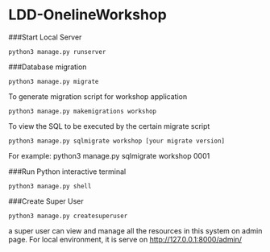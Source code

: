 # LDD-OnelineWorkshop

###Start Local Server
```shell script
python3 manage.py runserver
```


###Database migration
```shell script
python3 manage.py migrate
```

To generate migration script for workshop application
```shell script
python3 manage.py makemigrations workshop
```

To view the SQL to be executed by the certain migrate script
```shell script
python3 manage.py sqlmigrate workshop [your migrate version]
```
For example: python3 manage.py sqlmigrate workshop 0001

###Run Python interactive terminal
```shell script
python3 manage.py shell
```

###Create Super User
```shell script
python3 manage.py createsuperuser
```
a super user can view and manage all the resources in this system on admin page. For local environment, it is serve on http://127.0.0.1:8000/admin/
